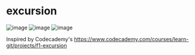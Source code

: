 # excursion

![image](https://user-images.githubusercontent.com/43397999/217930439-1f88d079-cfd3-4ad9-8992-d5654f5469aa.png)
![image](https://user-images.githubusercontent.com/43397999/217930499-9cbea4dc-04cb-44b3-a6e3-6c652dfd45dd.png)
![image](https://user-images.githubusercontent.com/43397999/217930580-9712d21c-f75b-4baf-a76d-1b7b7eb176e9.png)


Inspired by Codecademy's https://www.codecademy.com/courses/learn-git/projects/f1-excursion
